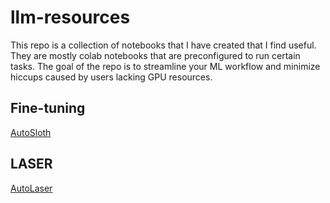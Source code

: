 # llm-resources
This repo is a collection of notebooks that I have created that I find useful. They are mostly colab notebooks that are preconfigured to run certain tasks. The goal of the repo is to streamline your ML workflow and minimize hiccups caused by users lacking GPU resources. 

## Fine-tuning

[AutoSloth](https://colab.research.google.com/drive/1Zo0sVEb2lqdsUm9dy2PTzGySxdF9CNkc#scrollTo=BymPThCmruGZ)

## LASER

[AutoLaser](https://colab.research.google.com/drive/11j0e-w6BfvqeFN1gUrpOqdW0vcKqfVqP#scrollTo=kpaFquZrYsml)

